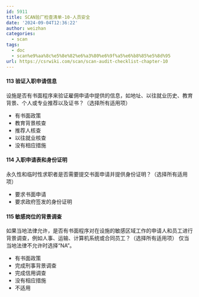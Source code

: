 ```yaml
---
id: 5911
title: SCAN验厂检查清单-10-人员安全
date: '2024-09-04T12:36:22'
author: weizhan
categories:
  - scan
tags:
  - doc
  - scan%e9%aa%8c%e5%8e%82%e6%a3%80%e6%9f%a5%e6%b8%85%e5%8d%95
url: https://csrwiki.com/scan/scan-audit-checklist-chapter-10
---
```


#### 113 验证入职申请信息

设施是否有书面程序来验证雇佣申请中提供的信息，如地址、以往就业历史、教育背景、个人或专业推荐以及证书？（选择所有适用项）

- 有书面政策
- 教育背景核查
- 推荐人核查
- 以往就业核查
- 没有相应措施

#### 114 入职申请表和身份证明

永久性和临时性求职者是否需要提交书面申请并提供身份证明？（选择所有适用项）

- 要求书面申请
- 要求政府签发的身份证明

#### 115 敏感岗位的背景调查

如果当地法律允许，是否有书面程序对在设施的敏感区域工作的申请人和员工进行背景调查，例如人事、运输、计算机系统或合同员工？（选择所有适用项） 仅当当地法律不允许时选择“NA”。

- 有书面政策
- 完成刑事背景调查
- 完成信用调查
- 没有相应措施
- 不适用

